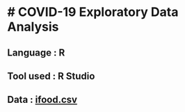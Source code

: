 # # COVID-19  Exploratory Data Analysis

## Language : R
## Tool used : R Studio 
## Data : [ifood.csv](https://github.com/Sachinsn19/EduBridge/files/7231595/ifood.csv)
